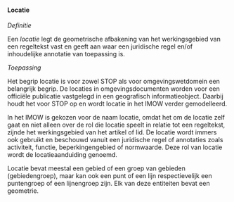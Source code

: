 ﻿#### Locatie

*Definitie*

Een *locatie* legt de geometrische afbakening van het werkingsgebied van een
regeltekst vast en geeft aan waar een juridische regel en/of inhoudelijke
annotatie van toepassing is.

*Toepassing*

Het begrip locatie is voor zowel STOP als voor omgevingswetdomein een belangrijk begrip. De
locaties in omgevingsdocumenten worden voor een officiële publicatie vastgelegd in een
geografisch informatieobject. Daarbij houdt het voor STOP op en wordt locatie in
het IMOW verder gemodelleerd.

In het IMOW is gekozen voor de naam locatie, omdat het om de locatie zelf gaat
en niet alleen over de rol die locatie speelt in relatie tot een regeltekst,
zijnde het werkingsgebied van het artikel of lid. De locatie wordt immers ook
gebruikt en beschouwd vanuit een juridische regel of annotaties zoals
activiteit, functie, beperkingengebied of normwaarde. Deze rol van locatie wordt
de locatieaanduiding genoemd.

Locatie bevat meestal een gebied of een groep van gebieden (gebiedengroep), maar
kan ook een punt of een lijn respectievelijk een puntengroep of een lijnengroep
zijn. Elk van deze entiteiten bevat een geometrie.

